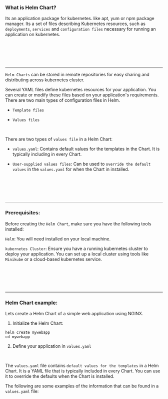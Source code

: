 ### What is Helm Chart?

Its an application package for kubernetes. like apt, yum or npm package manager. Its a set of files describing Kubernetes resources, such as `deployments`, `services` and `configuration files` necessary for running an application on kubernetes.


<br>
<br>
<br>
<br>

---


`Helm Charts` can be stored in remote repositories for easy sharing and distributing across kubernetes cluster.

Several YAML files define kubernetes resources for your application. You can create or modify these files based on your application's requirements. There are two main types of configuration files in Helm.

- ```Template files```

- ```Values files```

<br>

There are two types of `values file` in a Helm Chart:

- `values.yaml`: Contains default values for the templates in the Chart. It is typically including in every Chart.

- `User-supplied values files`: Can be used to `override the default values` in the `values.yaml` for when the Chart in installed. 



<br>
<br>
<br>
<br>

---

### Prerequisites:

Before creating the `Helm Chart`, make sure you have the following tools installed:

`Helm`: You will need installed on your local machine.

`kubernetes Cluster`: Ensure you have a running kubernetes cluster to deploy your application. You can set up a local cluster using tools like `Minikube` or a cloud-based kubernetes service.


<br>
<br>
<br>
<br>

---


### Helm Chart example:

Lets create a Helm Chart of a simple web application using NGINX.

1. Initialize the Helm Chart:

```
helm create mywebapp
cd mywebapp
```


2. Define your application in `values.yaml`

<br>

The `values.yaml` file contains `default values for the templates` in a Helm Chart. It is a YAML file that is typically included in every Chart. You can use it to override the defaults when the Chart is installed.

The following are some examples of the information that can be found in a `values.yaml` file:


